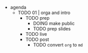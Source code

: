 - agenda
	- TODO 01 | orga and intro
		- TODO prep
			- DOING make public
			- TODO prep slides
		- TODO live
		- TODO post
			- TODO convert `org` to `md`